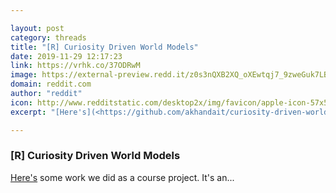 ```yaml
---

layout: post
category: threads
title: "[R] Curiosity Driven World Models"
date: 2019-11-29 12:17:23
link: https://vrhk.co/37ODRwM
image: https://external-preview.redd.it/z0s3nQXB2XQ_oXEwtqj7_9zweGuk7LBqnaxn31ZFnJc.jpg?width=400&height=209.42408377&auto=webp&s=078fe851f46476be3379c5ac706a3f02c8ec8f84
domain: reddit.com
author: "reddit"
icon: http://www.redditstatic.com/desktop2x/img/favicon/apple-icon-57x57.png
excerpt: "[Here's](<https://github.com/akhandait/curiosity-driven-world-models/blob/master/report.pdf>) some work we did as a course project. It's an..."

---
```


### [R] Curiosity Driven World Models

[Here's](<https://github.com/akhandait/curiosity-driven-world-models/blob/master/report.pdf>) some work we did as a course project. It's an...